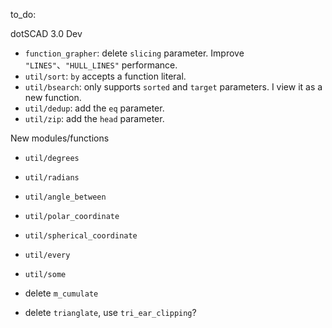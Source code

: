 to_do:



dotSCAD 3.0 Dev

- `function_grapher`: delete `slicing` parameter. Improve `"LINES"`、`"HULL_LINES"` performance.
- `util/sort`: `by` accepts a function literal.
- `util/bsearch`: only supports `sorted` and `target` parameters. I view it as a new function.
- `util/dedup`: add the `eq` parameter.
- `util/zip`: add the `head` parameter.

New modules/functions

- `util/degrees`
- `util/radians`
- `util/angle_between`
- `util/polar_coordinate`
- `util/spherical_coordinate`
- `util/every`
- `util/some`

- delete `m_cumulate`
- delete `trianglate`, use `tri_ear_clipping`?
